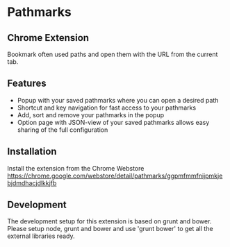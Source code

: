 # Pathmarks
## Chrome Extension

Bookmark often used paths and open them with the URL from the current tab.

## Features

* Popup with your saved pathmarks where you can open a desired path
* Shortcut and key navigation for fast access to your pathmarks
* Add, sort and remove your pathmarks in the popup
* Option page with JSON-view of your saved pathmarks allows easy sharing of the full configuration

## Installation

Install the extension from the Chrome Webstore https://chrome.google.com/webstore/detail/pathmarks/ggpmfmmfnijpmkjebjdmdhacjdlkkjfb

## Development

The development setup for this extension is based on grunt and bower. Please setup node, grunt and bower and use 'grunt bower' to get all the external libraries ready.